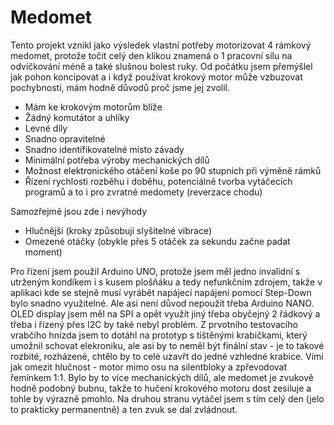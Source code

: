 # Medomet
Tento projekt vznikl jako výsledek vlastní potřeby motorizovat 4 rámkový medomet, protože točit celý den klikou znamená o 1 pracovní sílu na odvíčkování méně a také slušnou bolest ruky. Od počátku jsem přemýšlel jak pohon koncipovat a i když používat krokový motor může vzbuzovat pochybnosti, mám hodně důvodů proč jsme jej zvolil.

* Mám ke krokovým motorům blíže
* Žádný komutátor a uhlíky
* Levné díly
* Snadno opravitelné
* Snadno identifikovatelné místo závady
* Minimální potřeba výroby mechanických dílů
* Možnost elektronického otáčení koše po 90 stupních při výměně rámků
* Řízení rychlosti rozběhu i doběhu, potenciálně tvorba vytáčecích programů a to i pro zvratné medomety (reverzace chodu)

Samozřejmě jsou zde i nevýhody

* Hlučnější (kroky způsobují slyšitelné vibrace)
* Omezené otáčky (obykle přes 5 otáček za sekundu začne padat moment)

Pro řízení jsem použil Arduino UNO, protože jsem měl jedno invalidní s utrženým kondíkem i s kusem plošňáku a tedy nefunkčním zdrojem, takže v aplikaci kde se stejně musí vyrábět napájecí napájení pomocí Step-Down bylo snadno využitelné.  Ale asi není důvod nepoužít třeba Arduino NANO. OLED display jsem měl na SPI a opět využít jiný třeba obyčejný 2 řádkový a třeba i řízený přes I2C by také nebyl problém. Z prvotního testovacího vrabčího hnízda jsem to dotáhl na prototyp s tištěnými krabičkami, který umožnil schovat elekroniku, ale asi by to neměl být finální stav - je to takové rozbité, rozházené, chtělo by to celé uzavřt do jedné vzhledné krabice. Vími jak omezit hlučnost - motor mimo osu na silentbloky a zpřevodovat řemínkem 1:1. Bylo by to více mechanických dílů, ale medomet je zvukově hodně podobný bubnu, takže to hučení krokového motoru dost zesiluje a tohle by výrazně pmohlo. Na druhou stranu vytáčel jsem s tím celý den (jelo to prakticky permanentně) a ten zvuk se dal zvládnout. 
